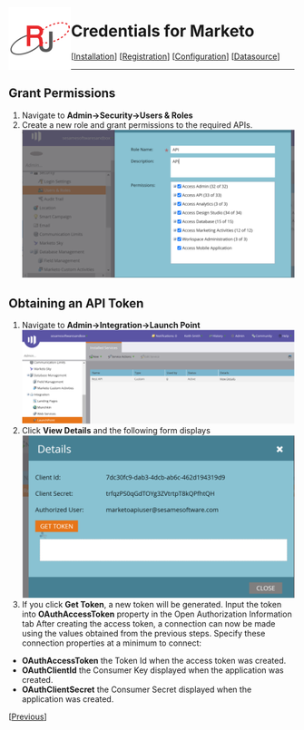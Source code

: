 <a href="http://www.sesamesoftware.com"><img align=left src="../../images/RJOrbit110x110.png"></img></a>

# Credentials for Marketo

[[Installation](../installguide.md)] [[Registration](../RegistrationGuide.md)] [[Configuration](../configurationGuide.md)] [[Datasource](../DatasourceGuide.md)]

---

## Grant Permissions

1. Navigate to **Admin&rarr;Security&rarr;Users & Roles**
2. Create a new role and grant permissions to the required APIs.
![account id](../../images/MarketoCreds1.PNG)

## Obtaining an API Token

1. Navigate to **Admin&rarr;Integration&rarr;Launch Point**
![Manage Authentication](../../images/MarketoCreds2.PNG)
2. Click **View Details** and the following form displays
![Manage Authentication](../../images/MarketoCreds3.PNG)
3. If you click **Get Token**, a new token will be generated.
Input the token into **OAuthAccessToken** property in the Open Authorization Information tab
After creating the access token, a connection can now be made using the values obtained from the previous steps. Specify these connection properties at a minimum to connect:

- **OAuthAccessToken** the Token Id when the access token was created.
- **OAuthClientId** the Consumer Key displayed when the application was created.
- **OAuthClientSecret** the Consumer Secret displayed when the application was created.

[[Previous](../marketo.md)]
